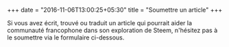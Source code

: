 +++
date = "2016-11-06T13:00:25+05:30"
title = "Soumettre un article"
+++

Si vous avez écrit, trouvé ou traduit un article qui pourrait aider la communauté francophone dans son exploration de Steem, n'hésitez pas à le soumettre via le formulaire ci-dessous.